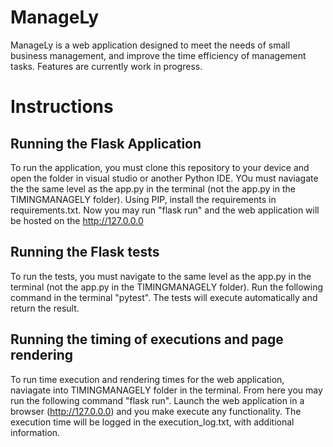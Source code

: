 # ManageLy
ManageLy is a web application designed to meet the needs of small business management, and improve the time efficiency of management tasks. Features are currently work in progress.
# Instructions
## Running the Flask Application
To run the application, you must clone this repository to your device and open the folder in visual studio or another Python IDE. YOu must naviagate the the same level as the app.py in the terminal (not the app.py in the TIMINGMANAGELY folder). Using PIP, install the requirements in requirements.txt. Now you may run "flask run" and the web application will be hosted on the http://127.0.0.0
## Running the Flask tests
To run the tests, you must navigate to the same level as the app.py in the terminal (not the app.py in the TIMINGMANAGELY folder). Run the following command in the terminal "pytest". The tests will execute automatically and return the result.
## Running the timing of executions and page rendering
To run time execution and rendering times for the web application, naviagate into TIMINGMANAGELY folder in the terminal. From here you may run the following command "flask run". Launch the web application in a browser (http://127.0.0.0) and you make execute any functionality. The execution time will be logged in the execution_log.txt, with additional information.
